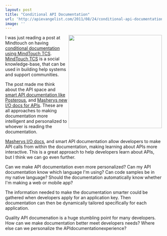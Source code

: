 ```yaml
---
layout: post
title: "Conditional API Documentation"
url: 'http://apievangelist.com/2011/08/24/conditional-api-documentation/'
image: ''
---
```


<img class="c1" src="http://kinlane-productions.s3.amazonaws.com/api-evangelist/mindtouch-logo.png" alt="" width="300" align="right" />I was just reading a post at Mindtouch on having [conditional documentation using MindTouch TCS][1]. [MindTouch TCS][2] is a social knowledge-base, that can be used in building help systems and support communities.

The post made me think about the API space and [smart API documentation like Posterous][3], and [Masherys new I/O docs for APIs][4]. These are all approaches to making documentation more intelligent and personalized to whoever is reading the documentation.

[Masherys I/O docs][5], and smart API documentation allow developers to make API calls from within the documentation, making learning about APIs more interactive. This is a great approach to help developers learn about APIs, but I think we can go even further.

Can we make API documentation even more personalized? Can my API documentation know which language I'm using? Can code samples be in my native language? Should the documentation automatically know whether I'm making a web or mobile app?

The information needed to make the documentation smarter could be gathered when developers apply for an application key. Then documentation can then be dynamically tailored specifically for each application.

Quality API documenation is a huge stumbling point for many developers. How can we make documentation better meet developers needs? Where else can we personalize the APIdocumentationexperience?

   [1]: http://www.mindtouch.com/blog/2011/08/22/having-conditional-documentation-using-mindtouch-tcs/ (conditional documentation using Mindtouch TCS)
   [2]: http://www.mindtouch.com/products/mindtouch_tcs (MindTouch TCS)
   [3]: http://blog.apievangelist.com/2011/06/17/deploying-smarter-api-documentation/ (smart API documentation like Posterous)
   [4]: http://blog.apievangelist.com/2011/08/02/mashery-open-sources-their-api-io-docs/ (Masherys new I/O docs)
   [5]: http://blog.programmableweb.com/2011/07/26/mashery-delivers-smarter-api-documentation/ (Masherys I/O docs)
